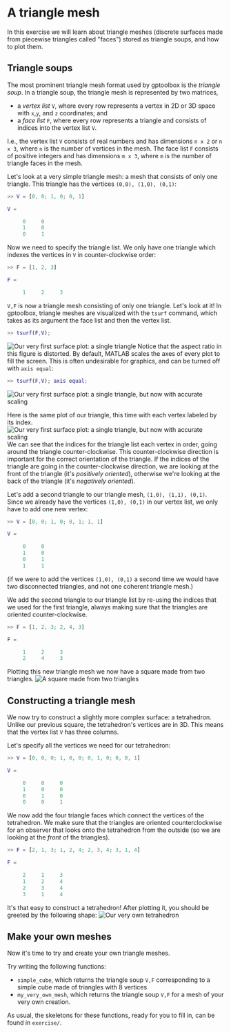 # A triangle mesh

In this exercise we will learn about triangle meshes (discrete surfaces made
from piecewise triangles called "faces") stored as triangle soups, and how to
plot them.


## Triangle soups

The most prominent triangle mesh format used by gptoolbox is the
_triangle soup_.
In a triangle soup, the triangle mesh is represented by two matrices,
* a _vertex list_ `V`, where every row represents a vertex in 2D or 3D space
with `x`,`y`, and `z` coordinates; and
* a _face list_ `F`, where every row represents a triangle and consists of
indices into the vertex list `V`.

I.e., the vertex list `V` consists of real numbers and has dimensions
`n x 2` or `n x 3`, where `n` is the number of vertices in the mesh.
The face list `F` consists of positive integers and has dimensions `m x 3`,
where `m` is the number of triangle faces in the mesh.

Let's look at a very simple triangle mesh:
a mesh that consists of only one triangle.
This triangle has the vertices `(0,0), (1,0), (0,1)`:
```MATLAB
>> V = [0, 0; 1, 0; 0, 1]

V =

     0     0
     1     0
     0     1
```
Now we need to specify the triangle list.
We only have one triangle which indexes the vertices in `V` in counter-clockwise
order:
```MATLAB
>> F = [1, 2, 3]

F =

     1     2     3
```

`V,F` is now a triangle mesh consisting of only one triangle.
Let's look at it!
In gptoolbox, triangle meshes are visualized with the `tsurf` command, which
takes as its argument the face list and then the vertex list.
```MATLAB
>> tsurf(F,V);
```
![Our very first surface plot: a single triangle](assets/firsttriangle.png)
Notice that the aspect ratio in this figure is distorted.
By default, MATLAB scales the axes of every plot to fill the screen.
This is often undesirable for graphics, and can be turned off with
`axis equal`:
```MATLAB
>> tsurf(F,V); axis equal;
```
![Our very first surface plot: a single triangle, but now with accurate scaling](assets/firsttriangle-ae.png)

Here is the same plot of our triangle, this time with each vertex labeled by
its index.
![Our very first surface plot: a single triangle, but now with accurate scaling](assets/firsttriangle-labeled.png)
We can see that the indices for the triangle list each vertex in order, going
around the triangle counter-clockwise.
This counter-clockwise direction is important for the correct orientation of
the triangle.
If the indices of the triangle are going in the counter-clockwise direction, we
are looking at the front of the triangle (it's _positively oriented_), otherwise
we're looking at the back of the triangle (it's _negatively oriented_).

Let's add a second triangle to our triangle mesh, `(1,0), (1,1), (0,1)`.
Since we already have the vertices `(1,0), (0,1)` in our vertex list, we only
have to add one new vertex:
```MATLAB
>> V = [0, 0; 1, 0; 0, 1; 1, 1]

V =

     0     0
     1     0
     0     1
     1     1
```
(if we were to add the vertices `(1,0), (0,1)` a second time we would have two
disconnected triangles, and not one coherent triangle mesh.)

We add the second triangle to our triangle list by re-using the indices that
we used for the first triangle, always making sure that the triangles are
oriented counter-clockwise.
```MATLAB
>> F = [1, 2, 3; 2, 4, 3]

F =

     1     2     3
     2     4     3
```

Plotting this new triangle mesh we now have a square made from two triangles.
![A square made from two triangles](assets/square.png)


## Constructing a triangle mesh

We now try to construct a slightly more complex surface: a tetrahedron.
Unlike our previous square, the tetrahedron's vertices are in 3D.
This means that the vertex list `V` has three columns.

Let's specify all the vertices we need for our tetrahedron:
```MATLAB
>> V = [0, 0, 0; 1, 0, 0; 0, 1, 0; 0, 0, 1]

V =

     0     0     0
     1     0     0
     0     1     0
     0     0     1
```

We now add the four triangle faces which connect the vertices of the
tetrahedron.
We make sure that the triangles are oriented counterclockwise for an observer
that looks onto the tetrahedron from the outside (so we are looking at the
_front_ of the triangles).
```MATLAB
>> F = [2, 1, 3; 1, 2, 4; 2, 3, 4; 3, 1, 4]

F =

     2     1     3
     1     2     4
     2     3     4
     3     1     4
```

It's that easy to construct a tetrahedron!
After plotting it, you should be greeted by the following shape:
![Our very own tetrahedron](assets/tetrahedron.png)


## Make your own meshes

Now it's time to try and create your own triangle meshes.

Try writing the following functions:
* `simple_cube`, which returns the triangle soup `V,F` corresponding to a
simple cube made of triangles with 8 vertices
* `my_very_own_mesh`, which returns the triangle soup `V,F` for a mesh of your
very own creation.

As usual, the skeletons for these functions, ready for you to fill in, can be
found in `exercise/`.